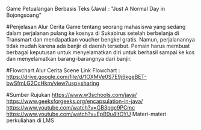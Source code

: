 Game Petualangan Berbasis Teks (Java) : "Just A Normal Day in Bojongsoang"

#Penjelasan Alur Cerita
Game tentang seorang mahasiswa yang sedang dalam perjalanan pulang ke kosnya di Sukabirus setelah berbelanja di Transmart dan mendapatkan voucher bengkel gratis. Namun, perjalanannya tidak mudah karena ada banjir di daerah tersebut. Pemain harus membuat berbagai keputusan untuk menyelamatkan diri untuk berhasil sampai ke kos dan menyelamatkan barang-barangnya dari banjir.

#Flowchart Alur Cerita Scene
Link Flowchart : https://drive.google.com/file/d/1OXMVe0S7E9j6kgeBET-bwSfmLG2CcHkm/view?usp=sharing

#Sumber Rujukan
https://www.w3schools.com/java/
https://www.geeksforgeeks.org/encapsulation-in-java/
https://www.youtube.com/watch?v=GB3pgc9PCmc
https://www.youtube.com/watch?v=EpB9u4ItOYU
Materi-materi perkuliahan di LMS

